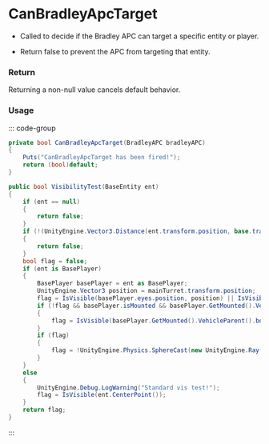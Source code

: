 # CanBradleyApcTarget
<Badge type="info" text="Vehicle"/><Badge type="danger" text="Carbon Compatible"/><Badge type="warning" text="Oxide Compatible"/>
- Called to decide if the Bradley APC can target a specific entity or player.

- Return false to prevent the APC from targeting that entity.

### Return
Returning a non-null value cancels default behavior.

### Usage
::: code-group
```csharp [Example]
private bool CanBradleyApcTarget(BradleyAPC bradleyAPC)
{
	Puts("CanBradleyApcTarget has been fired!");
	return (bool)default;
}
```
```csharp [Source — Assembly-CSharp @ BradleyAPC]
public bool VisibilityTest(BaseEntity ent)
{
	if (ent == null)
	{
		return false;
	}
	if (!(UnityEngine.Vector3.Distance(ent.transform.position, base.transform.position) < viewDistance))
	{
		return false;
	}
	bool flag = false;
	if (ent is BasePlayer)
	{
		BasePlayer basePlayer = ent as BasePlayer;
		UnityEngine.Vector3 position = mainTurret.transform.position;
		flag = IsVisible(basePlayer.eyes.position, position) || IsVisible(basePlayer.transform.position + UnityEngine.Vector3.up * 0.1f, position);
		if (!flag && basePlayer.isMounted && basePlayer.GetMounted().VehicleParent() != null && basePlayer.GetMounted().VehicleParent().AlwaysAllowBradleyTargeting)
		{
			flag = IsVisible(basePlayer.GetMounted().VehicleParent().bounds.center, position);
		}
		if (flag)
		{
			flag = !UnityEngine.Physics.SphereCast(new UnityEngine.Ray(position, UnityEngine.Vector3Ex.Direction(basePlayer.eyes.position, position)), 0.05f, UnityEngine.Vector3.Distance(basePlayer.eyes.position, position), 10551297);
		}
	}
	else
	{
		UnityEngine.Debug.LogWarning("Standard vis test!");
		flag = IsVisible(ent.CenterPoint());
	}
	return flag;
}

```
:::
